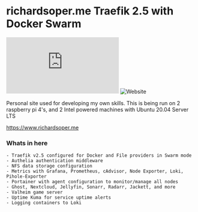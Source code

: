 # richardsoper.me Traefik 2.5 with Docker Swarm

![mozilla-obs](https://img.shields.io/mozilla-observatory/grade-score/richardsoper.me?publish)
![Website](https://img.shields.io/website?url=https%3A%2F%2Fwww.richardsoper.me)

Personal site used for developing my own skills.
This is being run on 2 raspberry pi 4's, and 2 Intel powered machines with Ubuntu 20.04 Server LTS

https://www.richardsoper.me

### Whats in here

    - Traefik v2.5 configured for Docker and File providers in Swarm mode
    - Authelia authentication middleware
    - NFS data storage configuration 
    - Metrics with Grafana, Prometheus, cAdvisor, Node Exporter, Loki, Pihole-Exporter
    - Portainer with agent configuration to monitor/manage all nodes
    - Ghost, Nextcloud, Jellyfin, Sonarr, Radarr, Jackett, and more
    - Valheim game server
    - Uptime Kuma for service uptime alerts
    - Logging containers to Loki
